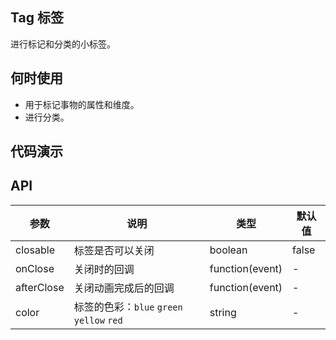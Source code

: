 ## Tag 标签

进行标记和分类的小标签。

## 何时使用

- 用于标记事物的属性和维度。
- 进行分类。

## 代码演示

<demo></demo>

<script>
import Demo from 'pages/tag/demo'

export default {
  components: {
    Demo
  }
}
</script>

## API

| 参数           | 说明                           | 类型  | 默认值 |
|----------------|-------------------------------|------|--------|
| closable       | 标签是否可以关闭               | boolean    | false  |
| onClose        | 关闭时的回调                   | function(event) | - |
| afterClose     | 关闭动画完成后的回调             | function(event) | - |
| color          | 标签的色彩：`blue` `green` `yellow` `red` | string | - |
